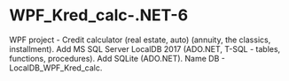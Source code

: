 # WPF_Kred_calc-.NET-6
WPF project - Credit calculator (real estate, auto) (annuity, the classics, installment).
Add MS SQL Server LocalDB 2017 (ADO.NET, T-SQL - tables, functions, procedures).
Add SQLite (ADO.NET). 
Name DB - LocalDB_WPF_Kred_calc.
